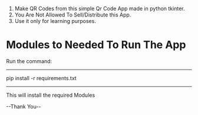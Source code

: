 1) Make QR Codes from this simple Qr Code App made in python tkinter.
2) You Are Not Allowed To Sell/Distribute this App.
3) Use it only for learning purposes.


# Modules to Needed To Run The App

Run the command:

-------------------------------
pip install -r requirements.txt

-------------------------------

This will install the required Modules

--Thank You--
